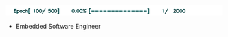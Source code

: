 
<img src="https://github.com/Deepdive543443/Deepdive543443/blob/main/bar.gif"></img>

- Embedded Software Engineer
